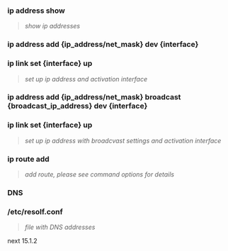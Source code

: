 ### ip address show
>*show ip addresses*

### ip address add {ip_address/net_mask} dev {interface}
### ip link set {interface} up
>*set up ip address and activation interface*

### ip address add {ip_address/net_mask} broadcast {broadcast_ip_address} dev {interface}
### ip link set {interface} up
>*set up ip address with broadcvast settings  and activation interface*

### ip route add
>*add route, please see command options for details*

### DNS

### /etc/resolf.conf
>*file with DNS addresses*

next 15.1.2
